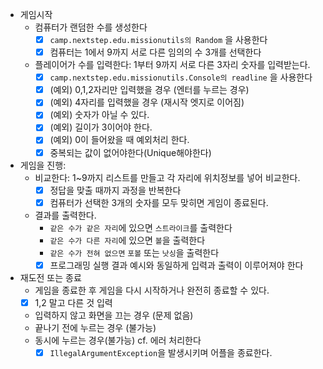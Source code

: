 - 게임시작
    - 컴퓨터가 랜덤한 수를 생성한다
      - [x]  `camp.nextstep.edu.missionutils의 Random` 을 사용한다
      - [x]  컴퓨터는 1에서 9까지 서로 다른 임의의 수 3개를 선택한다
    - 플레이어가 수를 입력한다: 1부터 9까지 서로 다른 3자리 숫자를 입력받는다.
      - [x]  `camp.nextstep.edu.missionutils.Console의 readline` 을 사용한다
      - [x]  (예외) 0,1,2자리만 입력했을 경우 (엔터를 누르는 경우)
      - [x]  (예외) 4자리를 입력했을 경우 (재시작 엣지로 이어짐)
      - [x]  (예외) 숫자가 아닐 수 있다.
      - [x]  (예외) 길이가 3이어야 한다.
      - [x]  (예외) 0이 들어왔을 때 예외처리 한다.
      - [x]  중복되는 값이 없어야한다(Unique해야한다)
- 게임을 진행: 
  - 비교한다: 1~9까지 리스트를 만들고 각 자리에 위치정보를 넣어 비교한다.
    - [x]  정답을 맞출 때까지 과정을 반복한다
    - [x]  컴퓨터가 선택한 3개의 숫자를 모두 맞히면 게임이 종료된다.
  - 결과를 출력한다.
    - `같은 수가 같은 자리`에 있으면 `스트라이크`를 출력한다
    - `같은 수가 다른 자리`에 있으면 `볼`을 출력한다
    - `같은 수가 전혀 없으면` `포볼` 또는 `낫싱`을 출력한다
    - [x]  프로그래밍 실행 결과 예시와 동일하게 입력과 출력이 이루어져야 한다
- 재도전 또는 종료
  - 게임을 종료한 후 게임을 다시 시작하거나 완전히 종료할 수 있다.
  - [x]  1,2 말고 다른 것 입력
  - 입력하지 않고 화면을 끄는 경우 (문제 없음)
  - 끝나기 전에 누르는 경우 (불가능)
  - 동시에 누르는 경우(불가능)
cf. 에러 처리한다
    - [x]  `IllegalArgumentException`을 발생시키며 어플을 종료한다.